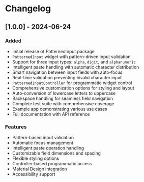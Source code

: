 # Changelog

## [1.0.0] - 2024-06-24

### Added
- Initial release of PatternedInput package
- `PatternedInput` widget with pattern-driven input validation
- Support for three input types: `alpha`, `digit`, and `alphanumeric`
- Intelligent paste handling with automatic character distribution
- Smart navigation between input fields with auto-focus
- Real-time validation preventing invalid character input
- `PatternedInputController` for programmatic widget control
- Comprehensive customization options for styling and layout
- Auto-conversion of lowercase letters to uppercase
- Backspace handling for seamless field navigation
- Complete test suite with comprehensive coverage
- Example app demonstrating various use cases
- Full documentation with API reference

### Features
- Pattern-based input validation
- Automatic focus management
- Intelligent paste operation handling
- Customizable field dimensions and spacing
- Flexible styling options
- Controller-based programmatic access
- Material Design integration
- Accessibility support